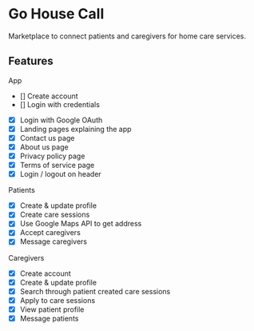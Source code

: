 # Go House Call
Marketplace to connect patients and caregivers for home care services.
## Features
App 
- [] Create account 
- [] Login with credentials 
- [x] Login with Google OAuth
- [x] Landing pages explaining the app
- [x] Contact us page
- [x] About us page
- [x] Privacy policy page
- [x] Terms of service page
- [x] Login / logout on header 

Patients
- [x] Create & update profile
- [x] Create care sessions
- [x] Use Google Maps API to get address
- [x] Accept caregivers
- [x] Message caregivers

Caregivers
- [x] Create account
- [x] Create & update profile
- [x] Search through patient created care sessions
- [x] Apply to care sessions
- [x] View patient profile
- [x] Message patients

